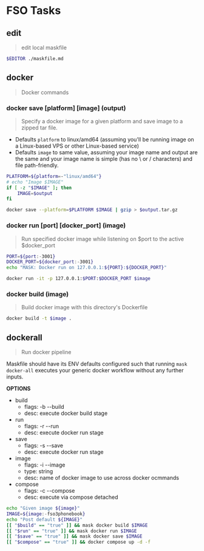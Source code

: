 # FSO Tasks

## edit
> edit local maskfile

~~~bash
$EDITOR ./maskfile.md
~~~

## docker
> Docker commands

### docker save [platform] [image] (output)
> Specify a docker image for a given platform and save image to a zipped tar file.

- Defaults `platform` to linux/amd64 (assuming you'll be running image on a Linux-based VPS or other Linux-based service)
- Defaults `image` to same value, assuming your image name and output are the same and your image name is simple (has no \ or / characters) and file path-friendly.

~~~bash
PLATFORM=${platform=-"linux/amd64"}
# echo "Image $IMAGE"
if [ -z "$IMAGE" ]; then
    IMAGE=$output
fi

docker save --platform=$PLATFORM $IMAGE | gzip > $output.tar.gz
~~~

### docker run [port] [docker_port] (image)
> Run specified docker image while listening on $port to the active $docker_port

~~~bash
PORT=${port:-3001}
DOCKER_PORT=${docker_port:-3001}
echo "MASK: Docker run on 127.0.0.1:${PORT}:${DOCKER_PORT}"

docker run -it -p 127.0.0.1:$PORT:$DOCKER_PORT $image
~~~

### docker build (image)
> Build docker image with this directory's Dockerfile

~~~bash
docker build -t $image .
~~~

## dockerall
> Run docker pipeline

Maskfile should have its ENV defaults configured such that running `mask docker-all` executes your generic docker workflow without any further inputs.

**OPTIONS**
* build
    * flags: -b --build
    * desc: execute docker build stage
* run
    * flags: -r --run
    * desc: execute docker run stage
* save
    * flags: -s --save
    * desc: execute docker run stage
* image
    * flags: -i --image
    * type: string
    * desc: name of docker image to use across docker ocmmands
* compose
    * flags: -c --compose
    * desc: execute via compose detached

~~~bash
echo "Given image ${image}"
IMAGE=${image:-fso3phonebook}
echo "Post default ${IMAGE}"
[[ "$build" == "true" ]] && mask docker build $IMAGE
[[ "$run" == "true" ]] && mask docker run $IMAGE
[[ "$save" == "true" ]] && mask docker save $IMAGE
[[ "$compose" == "true" ]] && docker compose up -d -f 

~~~

